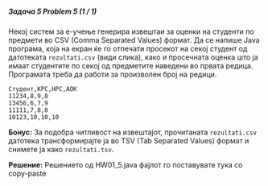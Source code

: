 ##### Задача 5 Problem 5 (1 / 1)
Некој систем за е-учење генерира извештаи за оценки на студенти по предмети во CSV (Comma Separated Values) формат. Да се напише Java програма, која на екран ќе го отпечати просекот на секој студент од датотеката `rezultati.csv` (види слика), како и просечната оценка што ја имаат студентите по секој од предметите наведени во првата редица. Програмата треба да работи за произволен број на редици.
```
Студент,КРС,НРС,АОК
11234,8,9,8
13456,6,7,9
11111,7,8,8
10123,10,10,10
```
**Бонус:** За подобра читливост на извештајот, прочитаната `rezultati.csv` датотека трансформирајте ја во TSV (Tab Separated Values) формат и снимете ја како `rezultati.tsv`.

**Решение:** Решението од HW01_5.java фајлот го поставувате тука со copy-paste